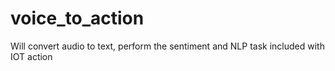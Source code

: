 # voice_to_action
Will convert audio to text, perform the sentiment and NLP task included with IOT action
